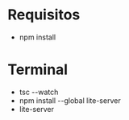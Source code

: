 # Requisitos
* npm install

# Terminal
* tsc --watch
* npm install --global lite-server
* lite-server

